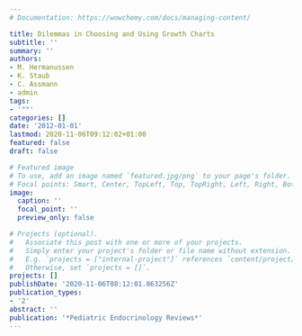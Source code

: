 ```yaml
---
# Documentation: https://wowchemy.com/docs/managing-content/

title: Dilemmas in Choosing and Using Growth Charts
subtitle: ''
summary: ''
authors:
- M. Hermanussen
- K. Staub
- C. Assmann
- admin
tags:
- '""'
categories: []
date: '2012-01-01'
lastmod: 2020-11-06T09:12:02+01:00
featured: false
draft: false

# Featured image
# To use, add an image named `featured.jpg/png` to your page's folder.
# Focal points: Smart, Center, TopLeft, Top, TopRight, Left, Right, BottomLeft, Bottom, BottomRight.
image:
  caption: ''
  focal_point: ''
  preview_only: false

# Projects (optional).
#   Associate this post with one or more of your projects.
#   Simply enter your project's folder or file name without extension.
#   E.g. `projects = ["internal-project"]` references `content/project/deep-learning/index.md`.
#   Otherwise, set `projects = []`.
projects: []
publishDate: '2020-11-06T08:12:01.863256Z'
publication_types:
- '2'
abstract: ''
publication: '*Pediatric Endocrinology Reviews*'
---
```

